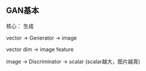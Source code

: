 ## GAN基本

核心： 生成

vector -> Generator -> image

vector dim -> image feature

image -> Discriminator -> scalar (scalar越大，图片越真)
